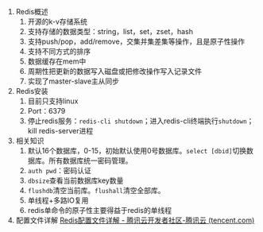 1. Redis概述
   1. 开源的k-v存储系统
   2. 支持存储的数据类型：string，list，set，zset，hash
   3. 支持push/pop，add/remove，交集并集差集等操作，且是原子性操作
   4. 支持不同方式的排序
   5. 数据缓存在mem中
   6. 周期性把更新的数据写入磁盘或把修改操作写入记录文件
   7. 实现了master-slave主从同步
2. Redis安装
   1. 目前只支持linux
   2. Port：6379
   2. 停止redis服务：`redis-cli shutdown`；进入redis-cli终端执行`shutdown`；kill redis-server进程
3. 相关知识
   1. 默认16个数据库，0-15，初始默认使用0号数据库。`select [dbid]`切换数据库。所有数据库统一密码管理。
   2. `auth pwd`：密码认证
   3. `dbsize`查看当前数据库key数量
   4. `flushdb`清空当前库。`flushall`清空全部库。
   5. 单线程+多路IO复用
   6. redis单命令的原子性主要得益于redis的单线程
4. 配置文件详解 [Redis配置文件详解 - 腾讯云开发者社区-腾讯云 (tencent.com)](https://cloud.tencent.com/developer/article/1947475)